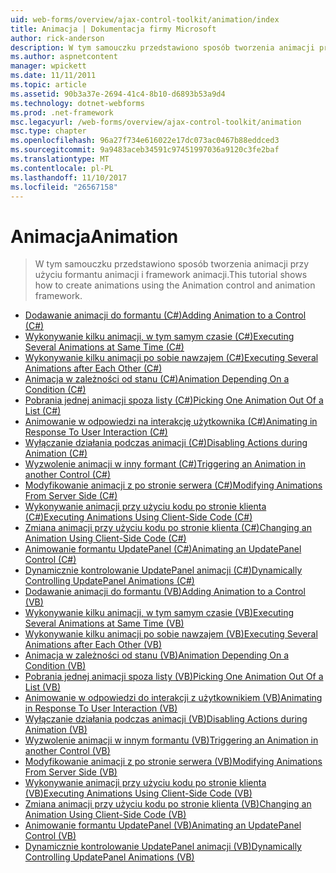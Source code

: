 ```yaml
---
uid: web-forms/overview/ajax-control-toolkit/animation/index
title: Animacja | Dokumentacja firmy Microsoft
author: rick-anderson
description: W tym samouczku przedstawiono sposób tworzenia animacji przy użyciu formantu animacji i framework animacji.
ms.author: aspnetcontent
manager: wpickett
ms.date: 11/11/2011
ms.topic: article
ms.assetid: 90b3a37e-2694-41c4-8b10-d6893b53a9d4
ms.technology: dotnet-webforms
ms.prod: .net-framework
msc.legacyurl: /web-forms/overview/ajax-control-toolkit/animation
msc.type: chapter
ms.openlocfilehash: 96a27f734e616022e17dc073ac0467b88eddced3
ms.sourcegitcommit: 9a9483aceb34591c97451997036a9120c3fe2baf
ms.translationtype: MT
ms.contentlocale: pl-PL
ms.lasthandoff: 11/10/2017
ms.locfileid: "26567158"
---
```

<a name="animation"></a><span data-ttu-id="aa86a-103">Animacja</span><span class="sxs-lookup"><span data-stu-id="aa86a-103">Animation</span></span>
====================
> <span data-ttu-id="aa86a-104">W tym samouczku przedstawiono sposób tworzenia animacji przy użyciu formantu animacji i framework animacji.</span><span class="sxs-lookup"><span data-stu-id="aa86a-104">This tutorial shows how to create animations using the Animation control and animation framework.</span></span>


- [<span data-ttu-id="aa86a-105">Dodawanie animacji do formantu (C#)</span><span class="sxs-lookup"><span data-stu-id="aa86a-105">Adding Animation to a Control (C#)</span></span>](adding-animation-to-a-control-cs.md)
- [<span data-ttu-id="aa86a-106">Wykonywanie kilku animacji, w tym samym czasie (C#)</span><span class="sxs-lookup"><span data-stu-id="aa86a-106">Executing Several Animations at Same Time (C#)</span></span>](executing-several-animations-at-the-same-time-cs.md)
- [<span data-ttu-id="aa86a-107">Wykonywanie kilku animacji po sobie nawzajem (C#)</span><span class="sxs-lookup"><span data-stu-id="aa86a-107">Executing Several Animations after Each Other (C#)</span></span>](executing-several-animations-after-each-other-cs.md)
- [<span data-ttu-id="aa86a-108">Animacja w zależności od stanu (C#)</span><span class="sxs-lookup"><span data-stu-id="aa86a-108">Animation Depending On a Condition (C#)</span></span>](animation-depending-on-a-condition-cs.md)
- [<span data-ttu-id="aa86a-109">Pobrania jednej animacji spoza listy (C#)</span><span class="sxs-lookup"><span data-stu-id="aa86a-109">Picking One Animation Out Of a List (C#)</span></span>](picking-one-animation-out-of-a-list-cs.md)
- [<span data-ttu-id="aa86a-110">Animowanie w odpowiedzi na interakcję użytkownika (C#)</span><span class="sxs-lookup"><span data-stu-id="aa86a-110">Animating in Response To User Interaction (C#)</span></span>](animating-in-response-to-user-interaction-cs.md)
- [<span data-ttu-id="aa86a-111">Wyłączanie działania podczas animacji (C#)</span><span class="sxs-lookup"><span data-stu-id="aa86a-111">Disabling Actions during Animation (C#)</span></span>](disabling-actions-during-animation-cs.md)
- [<span data-ttu-id="aa86a-112">Wyzwolenie animacji w inny formant (C#)</span><span class="sxs-lookup"><span data-stu-id="aa86a-112">Triggering an Animation in another Control (C#)</span></span>](triggering-an-animation-in-another-control-cs.md)
- [<span data-ttu-id="aa86a-113">Modyfikowanie animacji z po stronie serwera (C#)</span><span class="sxs-lookup"><span data-stu-id="aa86a-113">Modifying Animations From Server Side (C#)</span></span>](modifying-animations-from-the-server-side-cs.md)
- [<span data-ttu-id="aa86a-114">Wykonywanie animacji przy użyciu kodu po stronie klienta (C#)</span><span class="sxs-lookup"><span data-stu-id="aa86a-114">Executing Animations Using Client-Side Code (C#)</span></span>](executing-animations-using-client-side-code-cs.md)
- [<span data-ttu-id="aa86a-115">Zmiana animacji przy użyciu kodu po stronie klienta (C#)</span><span class="sxs-lookup"><span data-stu-id="aa86a-115">Changing an Animation Using Client-Side Code (C#)</span></span>](changing-an-animation-using-client-side-code-cs.md)
- [<span data-ttu-id="aa86a-116">Animowanie formantu UpdatePanel (C#)</span><span class="sxs-lookup"><span data-stu-id="aa86a-116">Animating an UpdatePanel Control (C#)</span></span>](animating-an-updatepanel-control-cs.md)
- [<span data-ttu-id="aa86a-117">Dynamicznie kontrolowanie UpdatePanel animacji (C#)</span><span class="sxs-lookup"><span data-stu-id="aa86a-117">Dynamically Controlling UpdatePanel Animations (C#)</span></span>](dynamically-controlling-updatepanel-animations-cs.md)
- [<span data-ttu-id="aa86a-118">Dodawanie animacji do formantu (VB)</span><span class="sxs-lookup"><span data-stu-id="aa86a-118">Adding Animation to a Control (VB)</span></span>](adding-animation-to-a-control-vb.md)
- [<span data-ttu-id="aa86a-119">Wykonywanie kilku animacji, w tym samym czasie (VB)</span><span class="sxs-lookup"><span data-stu-id="aa86a-119">Executing Several Animations at Same Time (VB)</span></span>](executing-several-animations-at-the-same-time-vb.md)
- [<span data-ttu-id="aa86a-120">Wykonywanie kilku animacji po sobie nawzajem (VB)</span><span class="sxs-lookup"><span data-stu-id="aa86a-120">Executing Several Animations after Each Other (VB)</span></span>](executing-several-animations-after-each-other-vb.md)
- [<span data-ttu-id="aa86a-121">Animacja w zależności od stanu (VB)</span><span class="sxs-lookup"><span data-stu-id="aa86a-121">Animation Depending On a Condition (VB)</span></span>](animation-depending-on-a-condition-vb.md)
- [<span data-ttu-id="aa86a-122">Pobrania jednej animacji spoza listy (VB)</span><span class="sxs-lookup"><span data-stu-id="aa86a-122">Picking One Animation Out Of a List (VB)</span></span>](picking-one-animation-out-of-a-list-vb.md)
- [<span data-ttu-id="aa86a-123">Animowanie w odpowiedzi do interakcji z użytkownikiem (VB)</span><span class="sxs-lookup"><span data-stu-id="aa86a-123">Animating in Response To User Interaction (VB)</span></span>](animating-in-response-to-user-interaction-vb.md)
- [<span data-ttu-id="aa86a-124">Wyłączanie działania podczas animacji (VB)</span><span class="sxs-lookup"><span data-stu-id="aa86a-124">Disabling Actions during Animation (VB)</span></span>](disabling-actions-during-animation-vb.md)
- [<span data-ttu-id="aa86a-125">Wyzwolenie animacji w innym formantu (VB)</span><span class="sxs-lookup"><span data-stu-id="aa86a-125">Triggering an Animation in another Control (VB)</span></span>](triggering-an-animation-in-another-control-vb.md)
- [<span data-ttu-id="aa86a-126">Modyfikowanie animacji z po stronie serwera (VB)</span><span class="sxs-lookup"><span data-stu-id="aa86a-126">Modifying Animations From Server Side (VB)</span></span>](modifying-animations-from-the-server-side-vb.md)
- [<span data-ttu-id="aa86a-127">Wykonywanie animacji przy użyciu kodu po stronie klienta (VB)</span><span class="sxs-lookup"><span data-stu-id="aa86a-127">Executing Animations Using Client-Side Code (VB)</span></span>](executing-animations-using-client-side-code-vb.md)
- [<span data-ttu-id="aa86a-128">Zmiana animacji przy użyciu kodu po stronie klienta (VB)</span><span class="sxs-lookup"><span data-stu-id="aa86a-128">Changing an Animation Using Client-Side Code (VB)</span></span>](changing-an-animation-using-client-side-code-vb.md)
- [<span data-ttu-id="aa86a-129">Animowanie formantu UpdatePanel (VB)</span><span class="sxs-lookup"><span data-stu-id="aa86a-129">Animating an UpdatePanel Control (VB)</span></span>](animating-an-updatepanel-control-vb.md)
- [<span data-ttu-id="aa86a-130">Dynamicznie kontrolowanie UpdatePanel animacji (VB)</span><span class="sxs-lookup"><span data-stu-id="aa86a-130">Dynamically Controlling UpdatePanel Animations (VB)</span></span>](dynamically-controlling-updatepanel-animations-vb.md)
